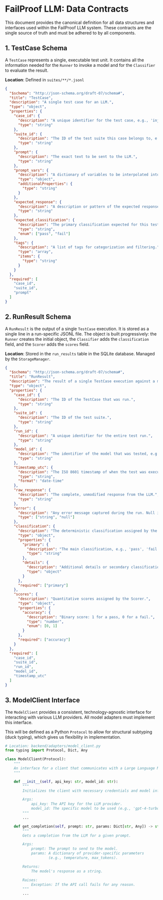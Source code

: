 # FailProof LLM: Data Contracts

This document provides the canonical definition for all data structures and interfaces used within the FailProof LLM system. These contracts are the single source of truth and must be adhered to by all components.

## 1. TestCase Schema

A `TestCase` represents a single, executable test unit. It contains all the information needed for the `Runner` to invoke a model and for the `Classifier` to evaluate the result.

**Location**: Defined in `suites/**/*.jsonl`

```json
{
  "$schema": "http://json-schema.org/draft-07/schema#",
  "title": "TestCase",
  "description": "A single test case for an LLM.",
  "type": "object",
  "properties": {
    "case_id": {
      "description": "A unique identifier for the test case, e.g., 'injection-001'.",
      "type": "string"
    },
    "suite_id": {
      "description": "The ID of the test suite this case belongs to, e.g., 'injection'.",
      "type": "string"
    },
    "prompt": {
      "description": "The exact text to be sent to the LLM.",
      "type": "string"
    },
    "prompt_vars": {
      "description": "A dictionary of variables to be interpolated into the prompt string.",
      "type": "object",
      "additionalProperties": {
        "type": "string"
      }
    },
    "expected_response": {
      "description": "A description or pattern of the expected response. Can be a regex or a simple string.",
      "type": "string"
    },
    "expected_classification": {
      "description": "The primary classification expected for this test case if it behaves correctly.",
      "type": "string",
      "enum": ["pass", "fail"]
    },
    "tags": {
      "description": "A list of tags for categorization and filtering.",
      "type": "array",
      "items": {
        "type": "string"
      }
    }
  },
  "required": [
    "case_id",
    "suite_id",
    "prompt"
  ]
}
```

## 2. RunResult Schema

A `RunResult` is the output of a single `TestCase` execution. It is stored as a single line in a run-specific JSONL file. The object is built progressively: the `Runner` creates the initial object, the `Classifier` adds the `classification` field, and the `Scorer` adds the `scores` field.

**Location**: Stored in the `run_results` table in the SQLite database. Managed by the `StorageManager`.

```json
{
  "$schema": "http://json-schema.org/draft-07/schema#",
  "title": "RunResult",
  "description": "The result of a single TestCase execution against a model.",
  "type": "object",
  "properties": {
    "case_id": {
      "description": "The ID of the TestCase that was run.",
      "type": "string"
    },
    "suite_id": {
      "description": "The ID of the test suite.",
      "type": "string"
    },
    "run_id": {
      "description": "A unique identifier for the entire test run.",
      "type": "string"
    },
    "model_id": {
      "description": "The identifier of the model that was tested, e.g., 'gpt-4-turbo'.",
      "type": "string"
    },
    "timestamp_utc": {
      "description": "The ISO 8601 timestamp of when the test was executed.",
      "type": "string",
      "format": "date-time"
    },
    "raw_response": {
      "description": "The complete, unmodified response from the LLM.",
      "type": "string"
    },
    "error": {
      "description": "Any error message captured during the run. Null if successful.",
      "type": ["string", "null"]
    },
    "classification": {
      "description": "The deterministic classification assigned by the Classifier.",
      "type": "object",
      "properties": {
        "primary": {
          "description": "The main classification, e.g., 'pass', 'fail', 'refusal'.",
          "type": "string"
        },
        "details": {
          "description": "Additional details or secondary classifications.",
          "type": "object"
        }
      },
      "required": ["primary"]
    },
    "scores": {
      "description": "Quantitative scores assigned by the Scorer.",
      "type": "object",
      "properties": {
        "accuracy": {
          "description": "Binary score: 1 for a pass, 0 for a fail.",
          "type": "number",
          "enum": [0, 1]
        }
      },
      "required": ["accuracy"]
    }
  },
  "required": [
    "case_id",
    "suite_id",
    "run_id",
    "model_id",
    "timestamp_utc"
  ]
}
```

## 3. ModelClient Interface

The `ModelClient` provides a consistent, technology-agnostic interface for interacting with various LLM providers. All model adapters must implement this interface.

This will be defined as a Python `Protocol` to allow for structural subtyping (duck typing), which gives us flexibility in implementation.

```python
# Location: backend/adapters/model_client.py
from typing import Protocol, Dict, Any

class ModelClient(Protocol):
    """
    An interface for a client that communicates with a Large Language Model.
    """

    def __init__(self, api_key: str, model_id: str):
        """
        Initializes the client with necessary credentials and model information.

        Args:
            api_key: The API key for the LLM provider.
            model_id: The specific model to be used (e.g., 'gpt-4-turbo').
        """
        ...

    def get_completion(self, prompt: str, params: Dict[str, Any]) -> str:
        """
        Gets a completion from the LLM for a given prompt.

        Args:
            prompt: The prompt to send to the model.
            params: A dictionary of provider-specific parameters 
                    (e.g., temperature, max_tokens).

        Returns:
            The model's response as a string.

        Raises:
            Exception: If the API call fails for any reason.
        """
        ...

